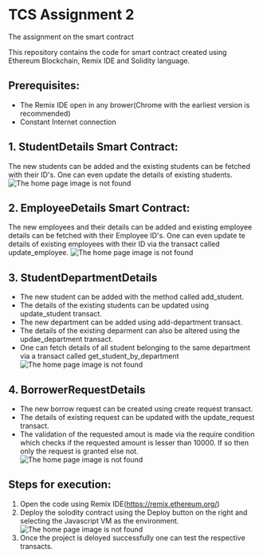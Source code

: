 # TCS Assignment 2
The assignment on the smart contract

This repository contains the code for smart contract created using Ethereum Blockchain, Remix IDE and Solidity language.

## Prerequisites:
* The Remix IDE open in any brower(Chrome with the earliest version is recommended)
* Constant Internet connection

## 1. StudentDetails Smart Contract:
The new students can be added and the existing students can be fetched with their ID's. One can even update the details of existing students.
![The home page image is not found](https://github.com/cw-rashmi/TCS_Assignment2/tree/master/screenshots/6.png)

## 2. EmployeeDetails Smart Contract:
The new employees and their details can be added and existing employee details can be fetched with their Employee ID's. One can even update te details of existing employees with their ID via the transact called update_employee.
![The home page image is not found](https://github.com/cw-rashmi/TCS_Assignment2/tree/master/screenshots/7.png)

## 3. StudentDepartmentDetails
* The new student can be added with the method called add_student.
* The details of the existing students can be updated using update_student transact. 
* The new department can be added using add-department transact.
* The details of the existing deparment can also be altered using the updae_department transact.
* One can fetch details of all student belonging to the same department via a transact called get_student_by_department
![The home page image is not found](https://github.com/cw-rashmi/TCS_Assignment2/tree/master/screenshots/8.png)

## 4. BorrowerRequestDetails
* The new borrow request can be created using create request transact.
* The details of existing request can be updated with the update_request transact.
* The validation of the requested amout is made via the require condition which checks if the requested amount is lesser than 10000. If so then only the request is granted else not.
![The home page image is not found](https://github.com/cw-rashmi/TCS_Assignment2/tree/master/screenshots/9.png)

## Steps for execution:
1. Open the code using Remix IDE(https://remix.ethereum.org/)
2. Deploy the solodity contract using the Deploy button on the right and selecting the Javascript VM as the environment.
![The home page image is not found](https://github.com/cw-rashmi/TCS_Assignment2/tree/master/screenshots/5.png)
3. Once the project is deloyed successfully one can test the respective transacts.
